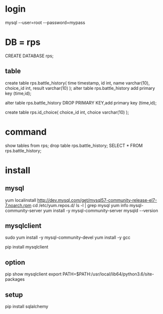 # login
mysql --user=root --password=mypass 

# DB = rps
CREATE DATABASE rps;

## table
create table rps.battle_history(
    time timestamp,
    id int,
    name varchar(10), 
    choice_id int,
    result varchar(10) 
);
alter table rps.battle_history add primary key (time,id); 


alter table rps.battle_history DROP PRIMARY KEY,add primary key (time,id); 


create table rps.id_choice(
    choice_id int,
    choice varchar(10)
);


# command
show tables from rps;
drop table rps.battle_history;
SELECT * FROM rps.battle_history;

# install

## mysql
yum localinstall http://dev.mysql.com/get/mysql57-community-release-el7-7.noarch.rpm 
cd /etc/yum.repos.d/
ls -l | grep mysql
yum info mysql-community-server
yum install -y mysql-community-server
mysqld --version

## mysqlclient
sudo yum install -y mysql-community-devel
yum install -y gcc

pip install mysqlclient

## option
pip show mysqlclient
export PATH=$PATH:/usr/local/lib64/python3.6/site-packages


## setup
pip install sqlalchemy






